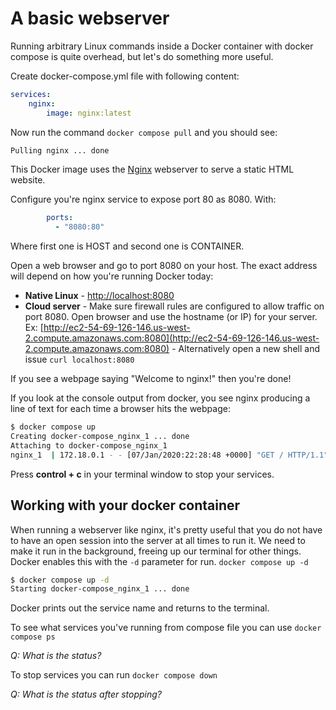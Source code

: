 # A basic webserver

Running arbitrary Linux commands inside a Docker container with docker compose is quite overhead, but let's do something more useful.

Create docker-compose.yml file with following content:
```yml
services:
    nginx:
        image: nginx:latest
```

Now run the command `docker compose pull` and you should see:
```bash
Pulling nginx ... done
```
This Docker image uses the [Nginx](http://nginx.org/) webserver to serve a static HTML website.

Configure you're nginx service to expose port 80 as 8080.
With: 
```yml
        ports: 
          - "8080:80"
```

Where first one is HOST and second one is CONTAINER.


Open a web browser and go to port 8080 on your host. The exact address will depend on how you're running Docker today:

* **Native Linux** - [http://localhost:8080](http://localhost:8080)
* **Cloud server** - Make sure firewall rules are configured to allow traffic on port 8080. Open browser and use the hostname (or IP) for your server.
Ex: [http://ec2-54-69-126-146.us-west-2.compute.amazonaws.com:8080](http://ec2-54-69-126-146.us-west-2.compute.amazonaws.com:8080) -
Alternatively open a new shell and issue `curl localhost:8080`

If you see a webpage saying "Welcome to nginx!" then you're done!

If you look at the console output from docker, you see nginx producing a line of text for each time a browser hits the webpage:

```bash
$ docker compose up
Creating docker-compose_nginx_1 ... done
Attaching to docker-compose_nginx_1
nginx_1  | 172.18.0.1 - - [07/Jan/2020:22:28:48 +0000] "GET / HTTP/1.1" 200 612 "-" "curl/7.58.0" "-"
```

Press **control + c** in your terminal window to stop your services.

## Working with your docker container

When running a webserver like nginx, it's pretty useful that you do not have to have an open session into the server at all times to run it.
We need to make it run in the background, freeing up our terminal for other things.
Docker enables this with the `-d` parameter for run.
`docker compose up -d`

```bash
$ docker compose up -d
Starting docker-compose_nginx_1 ... done
```

Docker prints out the service name and returns to the terminal.

To see what services you've running from compose file you can use `docker compose ps`

_*Q: What is the status?*_

To stop services you can run `docker compose down`

_*Q: What is the status after stopping?*_
